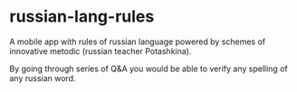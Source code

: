 # russian-lang-rules
A mobile app with rules of russian language powered by schemes of innovative metodic (russian teacher Potashkina). 

By going through series of Q&amp;A you would be able to verify any spelling of any russian word. 
